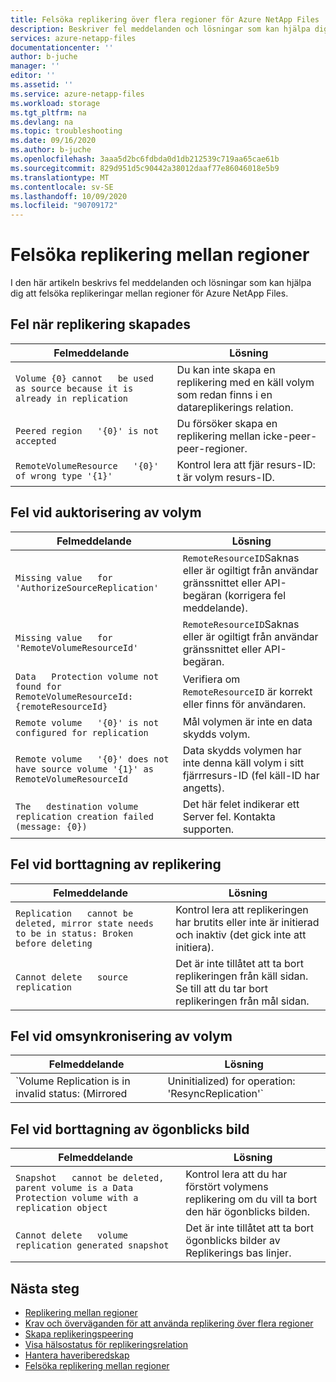 ```yaml
---
title: Felsöka replikering över flera regioner för Azure NetApp Files | Microsoft Docs
description: Beskriver fel meddelanden och lösningar som kan hjälpa dig att felsöka replikeringar mellan regioner för Azure NetApp Files.
services: azure-netapp-files
documentationcenter: ''
author: b-juche
manager: ''
editor: ''
ms.assetid: ''
ms.service: azure-netapp-files
ms.workload: storage
ms.tgt_pltfrm: na
ms.devlang: na
ms.topic: troubleshooting
ms.date: 09/16/2020
ms.author: b-juche
ms.openlocfilehash: 3aaa5d2bc6fdbda0d1db212539c719aa65cae61b
ms.sourcegitcommit: 829d951d5c90442a38012daaf77e86046018e5b9
ms.translationtype: MT
ms.contentlocale: sv-SE
ms.lasthandoff: 10/09/2020
ms.locfileid: "90709172"
---
```

# <a name="troubleshoot-cross-region-replication"></a>Felsöka replikering mellan regioner

I den här artikeln beskrivs fel meddelanden och lösningar som kan hjälpa dig att felsöka replikeringar mellan regioner för Azure NetApp Files. 

## <a name="errors-creating-replication"></a>Fel när replikering skapades  

|     Felmeddelande    |     Lösning    |
|-|-|
|     `Volume {0} cannot   be used as source because it is already in replication`    |     Du kan inte skapa en replikering med en käll volym som redan finns i en datareplikerings relation.    |
|     `Peered region   '{0}' is not accepted`    |     Du försöker skapa en replikering mellan icke-peer-peer-regioner.    |
|     `RemoteVolumeResource   '{0}' of wrong type '{1}'`    |     Kontrol lera att fjär resurs-ID: t är volym resurs-ID.    |

## <a name="errors-authorizing-volume"></a>Fel vid auktorisering av volym  

|     Felmeddelande    |     Lösning    |
|-|-|
|     `Missing value   for 'AuthorizeSourceReplication'`    |     `RemoteResourceID`Saknas eller är ogiltigt från användar gränssnittet eller API-begäran (korrigera fel meddelande).    |
|     `Missing value   for 'RemoteVolumeResourceId'`    |     `RemoteResourceID`Saknas eller är ogiltigt från användar gränssnittet eller API-begäran.    |
|     `Data   Protection volume not found for RemoteVolumeResourceId: {remoteResourceId}`    |     Verifiera om   `RemoteResourceID` är korrekt eller finns för användaren.    |
|     `Remote volume   '{0}' is not configured for replication`    |     Mål volymen är inte en data skydds volym.    |
|     `Remote volume   '{0}' does not have source volume '{1}' as RemoteVolumeResourceId`    |     Data skydds volymen har inte denna käll volym i sitt fjärrresurs-ID (fel käll-ID har angetts).    |
|     `The   destination volume replication creation failed (message: {0})`    |     Det här felet indikerar ett Server fel. Kontakta supporten.    |

## <a name="errors-deleting-replication"></a>Fel vid borttagning av replikering

|     Felmeddelande    |     Lösning    |
|-|-|
|     `Replication   cannot be deleted, mirror state needs to be in status: Broken before deleting`    |     Kontrol lera att replikeringen har brutits eller inte är initierad och inaktiv (det gick inte att initiera).    |
|     `Cannot delete   source replication`    |     Det är inte tillåtet att ta bort replikeringen från käll sidan. Se till att du tar bort replikeringen från mål sidan.    |

## <a name="errors-resyncing-volume"></a>Fel vid omsynkronisering av volym

|     Felmeddelande    |     Lösning    |
|-|-|
|     `Volume Replication is in invalid status: (Mirrored|Uninitialized) for operation: 'ResyncReplication'`     |     Verifiera att replikeringstrafiken har statusen "bruten".    |

## <a name="errors-deleting-snapshot"></a>Fel vid borttagning av ögonblicks bild 

|     Felmeddelande    |     Lösning    |
|-|-|
|     `Snapshot   cannot be deleted, parent volume is a Data Protection volume with a   replication object`    |     Kontrol lera att du har förstört volymens replikering om du vill ta bort den här ögonblicks bilden.    |
|     `Cannot delete   volume replication generated snapshot`    |     Det är inte tillåtet att ta bort ögonblicks bilder av Replikerings bas linjer.    |

## <a name="next-steps"></a>Nästa steg  

* [Replikering mellan regioner](cross-region-replication-introduction.md)
* [Krav och överväganden för att använda replikering över flera regioner](cross-region-replication-requirements-considerations.md)
* [Skapa replikeringspeering](cross-region-replication-create-peering.md)
* [Visa hälsostatus för replikeringsrelation](cross-region-replication-display-health-status.md)
* [Hantera haveriberedskap](cross-region-replication-manage-disaster-recovery.md)
* [Felsöka replikering mellan regioner](troubleshoot-cross-region-replication.md)
